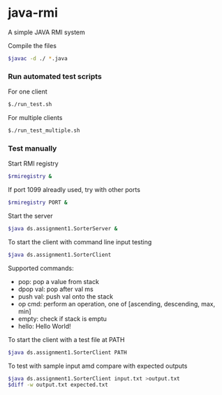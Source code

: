 # java-rmi
A simple JAVA RMI system

Compile the files
```bash
$javac -d ./ *.java
```

### Run automated test scripts

For one client
```bash
$./run_test.sh
```

For multiple clients
```bash
$./run_test_multiple.sh
```

### Test manually

Start RMI registry
```bash
$rmiregistry &
```

If port 1099 alreadly used, try with other ports
```bash
$rmiregistry PORT &
```

Start the server
```bash
$java ds.assignment1.SorterServer &
```

To start the client with command line input testing
```bash
$java ds.assignment1.SorterClient
```
Supported commands: 
- pop: pop a value from stack
- dpop val: pop after val ms
- push val: push val onto the stack
- op cmd: perform an operation, one of [ascending, descending, max, min]
- empty: check if stack is emptu
- hello: Hello World!

To start the client with a test file at PATH
```bash
$java ds.assignment1.SorterClient PATH
```

To test with sample input amd compare with expected outputs
```bash
$java ds.assignment1.SorterClient input.txt >output.txt
$diff -w output.txt expected.txt
```
